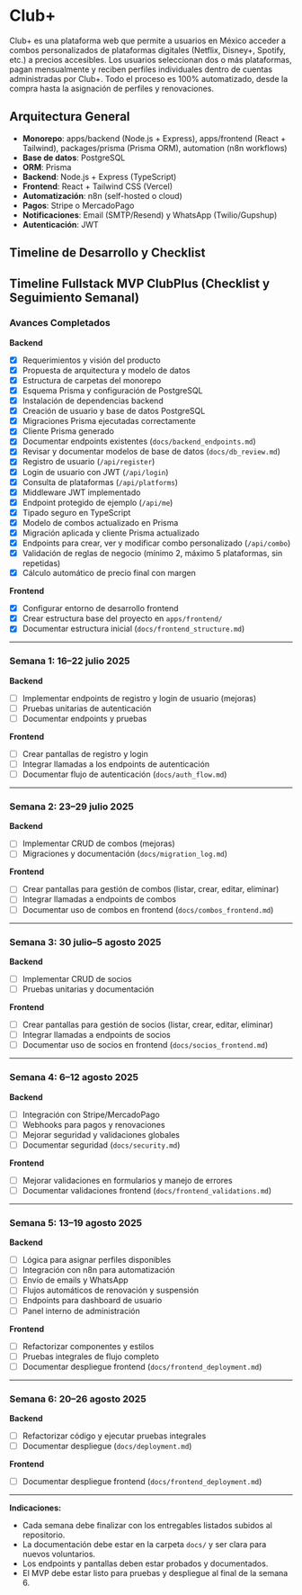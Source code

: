 # Club+

Club+ es una plataforma web que permite a usuarios en México acceder a combos personalizados de plataformas digitales (Netflix, Disney+, Spotify, etc.) a precios accesibles. Los usuarios seleccionan dos o más plataformas, pagan mensualmente y reciben perfiles individuales dentro de cuentas administradas por Club+. Todo el proceso es 100% automatizado, desde la compra hasta la asignación de perfiles y renovaciones.

## Arquitectura General

- **Monorepo**: apps/backend (Node.js + Express), apps/frontend (React + Tailwind), packages/prisma (Prisma ORM), automation (n8n workflows)
- **Base de datos**: PostgreSQL
- **ORM**: Prisma
- **Backend**: Node.js + Express (TypeScript)
- **Frontend**: React + Tailwind CSS (Vercel)
- **Automatización**: n8n (self-hosted o cloud)
- **Pagos**: Stripe o MercadoPago
- **Notificaciones**: Email (SMTP/Resend) y WhatsApp (Twilio/Gupshup)
- **Autenticación**: JWT

## Timeline de Desarrollo y Checklist

## Timeline Fullstack MVP ClubPlus (Checklist y Seguimiento Semanal)

### Avances Completados

**Backend**

- [x] Requerimientos y visión del producto
- [x] Propuesta de arquitectura y modelo de datos
- [x] Estructura de carpetas del monorepo
- [x] Esquema Prisma y configuración de PostgreSQL
- [x] Instalación de dependencias backend
- [x] Creación de usuario y base de datos PostgreSQL
- [x] Migraciones Prisma ejecutadas correctamente
- [x] Cliente Prisma generado
- [x] Documentar endpoints existentes (`docs/backend_endpoints.md`)
- [x] Revisar y documentar modelos de base de datos (`docs/db_review.md`)
- [x] Registro de usuario (`/api/register`)
- [x] Login de usuario con JWT (`/api/login`)
- [x] Consulta de plataformas (`/api/platforms`)
- [x] Middleware JWT implementado
- [x] Endpoint protegido de ejemplo (`/api/me`)
- [x] Tipado seguro en TypeScript
- [x] Modelo de combos actualizado en Prisma
- [x] Migración aplicada y cliente Prisma actualizado
- [x] Endpoints para crear, ver y modificar combo personalizado (`/api/combo`)
- [x] Validación de reglas de negocio (mínimo 2, máximo 5 plataformas, sin repetidas)
- [x] Cálculo automático de precio final con margen

**Frontend**

- [x] Configurar entorno de desarrollo frontend
- [x] Crear estructura base del proyecto en `apps/frontend/`
- [x] Documentar estructura inicial (`docs/frontend_structure.md`)

---

### Semana 1: 16–22 julio 2025

**Backend**

- [ ] Implementar endpoints de registro y login de usuario (mejoras)
- [ ] Pruebas unitarias de autenticación
- [ ] Documentar endpoints y pruebas

**Frontend**

- [ ] Crear pantallas de registro y login
- [ ] Integrar llamadas a los endpoints de autenticación
- [ ] Documentar flujo de autenticación (`docs/auth_flow.md`)

---

### Semana 2: 23–29 julio 2025

**Backend**

- [ ] Implementar CRUD de combos (mejoras)
- [ ] Migraciones y documentación (`docs/migration_log.md`)

**Frontend**

- [ ] Crear pantallas para gestión de combos (listar, crear, editar, eliminar)
- [ ] Integrar llamadas a endpoints de combos
- [ ] Documentar uso de combos en frontend (`docs/combos_frontend.md`)

---

### Semana 3: 30 julio–5 agosto 2025

**Backend**

- [ ] Implementar CRUD de socios
- [ ] Pruebas unitarias y documentación

**Frontend**

- [ ] Crear pantallas para gestión de socios (listar, crear, editar, eliminar)
- [ ] Integrar llamadas a endpoints de socios
- [ ] Documentar uso de socios en frontend (`docs/socios_frontend.md`)

---

### Semana 4: 6–12 agosto 2025

**Backend**

- [ ] Integración con Stripe/MercadoPago
- [ ] Webhooks para pagos y renovaciones
- [ ] Mejorar seguridad y validaciones globales
- [ ] Documentar seguridad (`docs/security.md`)

**Frontend**

- [ ] Mejorar validaciones en formularios y manejo de errores
- [ ] Documentar validaciones frontend (`docs/frontend_validations.md`)

---

### Semana 5: 13–19 agosto 2025

**Backend**

- [ ] Lógica para asignar perfiles disponibles
- [ ] Integración con n8n para automatización
- [ ] Envío de emails y WhatsApp
- [ ] Flujos automáticos de renovación y suspensión
- [ ] Endpoints para dashboard de usuario
- [ ] Panel interno de administración

**Frontend**

- [ ] Refactorizar componentes y estilos
- [ ] Pruebas integrales de flujo completo
- [ ] Documentar despliegue frontend (`docs/frontend_deployment.md`)

---

### Semana 6: 20–26 agosto 2025

**Backend**

- [ ] Refactorizar código y ejecutar pruebas integrales
- [ ] Documentar despliegue (`docs/deployment.md`)

**Frontend**

- [ ] Documentar despliegue frontend (`docs/frontend_deployment.md`)

---

**Indicaciones:**
- Cada semana debe finalizar con los entregables listados subidos al repositorio.
- La documentación debe estar en la carpeta `docs/` y ser clara para nuevos voluntarios.
- Los endpoints y pantallas deben estar probados y documentados.
- El MVP debe estar listo para pruebas y despliegue al final de la semana 6.

